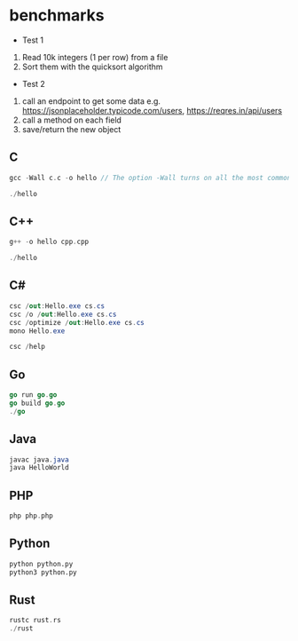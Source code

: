 # benchmarks

* Test 1

1) Read 10k integers (1 per row) from a file
2) Sort them with the quicksort algorithm

* Test 2

1) call an endpoint to get some data
e.g. <https://jsonplaceholder.typicode.com/users>, <https://reqres.in/api/users>
2) call a method on each field
3) save/return the new object

## C

```c
gcc -Wall c.c -o hello // The option -Wall turns on all the most commonly-used compiler warnings

./hello
```

## C++

```cpp
g++ -o hello cpp.cpp

./hello
```

## C\#

```cs
csc /out:Hello.exe cs.cs
csc /o /out:Hello.exe cs.cs
csc /optimize /out:Hello.exe cs.cs
mono Hello.exe

csc /help
```

## Go

```go
go run go.go
go build go.go
./go
```

## Java

```java
javac java.java
java HelloWorld
```

## PHP

```php
php php.php
```

## Python

```python
python python.py
python3 python.py
```

## Rust

```rust
rustc rust.rs
./rust
```
